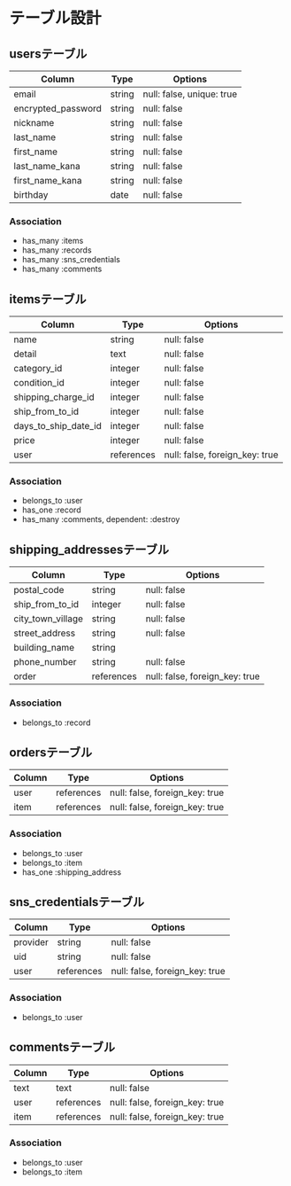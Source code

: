 # テーブル設計

## usersテーブル

| Column             | Type     | Options                   |
| ------------------ | ------   | ------------------------- |
| email              | string   | null: false, unique: true |
| encrypted_password | string   | null: false               |
| nickname           | string   | null: false               |
| last_name          | string   | null: false               |
| first_name         | string   | null: false               |
| last_name_kana     | string   | null: false               |
| first_name_kana    | string   | null: false               |
| birthday           | date     | null: false               |


### Association

- has_many :items
- has_many :records
- has_many :sns_credentials
- has_many :comments

## itemsテーブル

| Column                | Type        | Options                         |
| --------------------- | ----------- | ------------------------------- |
| name                  | string      | null: false                     |
| detail                | text        | null: false                     |
| category_id           | integer     | null: false                     |
| condition_id          | integer     | null: false                     |
| shipping_charge_id    | integer     | null: false                     |
| ship_from_to_id       | integer     | null: false                     |
| days_to_ship_date_id  | integer     | null: false                     |
| price                 | integer     | null: false                     |
| user                  | references  | null: false, foreign_key: true  |


### Association

- belongs_to :user
- has_one :record
- has_many :comments, dependent: :destroy

## shipping_addressesテーブル

| Column             | Type        | Options                         |
| ------------------ | ----------- | ------------------------------- |
| postal_code        | string      | null: false                     |
| ship_from_to_id    | integer     | null: false                     |
| city_town_village  | string      | null: false                     |
| street_address     | string      | null: false                     |
| building_name      | string      |                                 |
| phone_number       | string      | null: false                     |
| order              | references  | null: false, foreign_key: true  |


### Association

- belongs_to :record


## ordersテーブル

| Column             | Type        | Options                         |
| ------------------ | ----------- | ------------------------------- |
| user               | references  | null: false, foreign_key: true  |
| item               | references  | null: false, foreign_key: true  |


### Association

- belongs_to :user
- belongs_to :item
- has_one :shipping_address


## sns_credentialsテーブル

| Column             | Type        | Options                         |
| ------------------ | ----------- | ------------------------------- |
| provider           | string      | null: false                     |
| uid                | string      | null: false                     |
| user               | references  | null: false, foreign_key: true  |



### Association

- belongs_to :user


## commentsテーブル

| Column             | Type        | Options                         |
| ------------------ | ----------- | ------------------------------- |
| text               | text        | null: false                     |
| user               | references  | null: false, foreign_key: true  |
| item               | references  | null: false, foreign_key: true  |



### Association

- belongs_to :user
- belongs_to :item